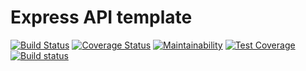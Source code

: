 # Express API template

[![Build Status](https://travis-ci.com/acolpitts/express-api-template.svg?branch=master)](https://travis-ci.com/acolpitts/express-api-template)
[![Coverage Status](https://coveralls.io/repos/github/acolpitts/express-api-template/badge.svg?branch=master)](https://coveralls.io/github/acolpitts/express-api-template?branch=master)
[![Maintainability](https://api.codeclimate.com/v1/badges/e1bea2ec3a2f944daa88/maintainability)](https://codeclimate.com/github/acolpitts/express-api-template/maintainability)
[![Test Coverage](https://api.codeclimate.com/v1/badges/e1bea2ec3a2f944daa88/test_coverage)](https://codeclimate.com/github/acolpitts/express-api-template/test_coverage)
[![Build status](https://ci.appveyor.com/api/projects/status/5dco7q3u5sp5efv5?svg=true)](https://ci.appveyor.com/project/acolpitts/express-api-template)
